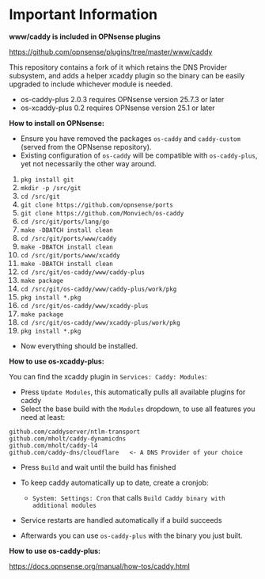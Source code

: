 # Important Information

**www/caddy is included in OPNsense plugins**

https://github.com/opnsense/plugins/tree/master/www/caddy

This repository contains a fork of it which retains the DNS Provider subsystem, and adds a helper xcaddy plugin so the binary can be easily upgraded to include
whichever module is needed.

- os-caddy-plus 2.0.3 requires OPNsense version 25.7.3 or later
- os-xcaddy-plus 0.2 requires OPNsense version 25.1 or later

**How to install on OPNsense:**

- Ensure you have removed the packages ``os-caddy`` and ``caddy-custom`` (served from the OPNsense repository).
- Existing configuration of ``os-caddy`` will be compatible with ``os-caddy-plus``, yet not necessarily the other way around.

1.    ``pkg install git``
2.    ``mkdir -p /src/git``
3.    ``cd /src/git``
4.    ``git clone https://github.com/opnsense/ports``
5.    ``git clone https://github.com/Monviech/os-caddy``
6.    ``cd /src/git/ports/lang/go``
7.    ``make -DBATCH install clean``
8.    ``cd /src/git/ports/www/caddy``
9.    ``make -DBATCH install clean``
10.   ``cd /src/git/ports/www/xcaddy``
11.   ``make -DBATCH install clean``
12.   ``cd /src/git/os-caddy/www/caddy-plus``
13.   ``make package``
14.   ``cd /src/git/os-caddy/www/caddy-plus/work/pkg``
15.   ``pkg install *.pkg``
16.   ``cd /src/git/os-caddy/www/xcaddy-plus``
17.   ``make package``
18.   ``cd /src/git/os-caddy/www/xcaddy-plus/work/pkg``
19.   ``pkg install *.pkg``

- Now everything should be installed.

**How to use os-xcaddy-plus:**

You can find the xcaddy plugin in ``Services: Caddy: Modules``:

  -  Press ``Update Modules``, this automatically pulls all available plugins for caddy
  -  Select the base build with the ``Modules`` dropdown, to use all features you need at least:


    github.com/caddyserver/ntlm-transport 
    github.com/mholt/caddy-dynamicdns
    github.com/mholt/caddy-l4
    github.com/caddy-dns/cloudflare   <- A DNS Provider of your choice

   
  - Press ``Build`` and wait until the build has finished
  - To keep caddy automatically up to date, create a cronjob:

     - ``System: Settings: Cron`` that calls ``Build Caddy binary with additional modules``
  - Service restarts are handled automatically if a build succeeds
  - Afterwards you can use ``os-caddy-plus`` with the binary you just built.

**How to use os-caddy-plus:**

https://docs.opnsense.org/manual/how-tos/caddy.html

